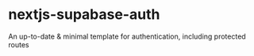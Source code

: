 # nextjs-supabase-auth
An up-to-date &amp; minimal template for authentication, including protected routes
